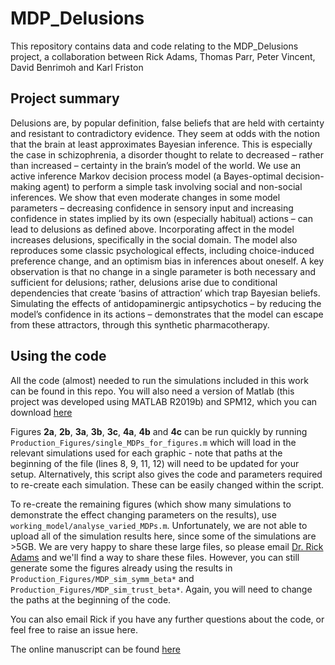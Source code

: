 # MDP_Delusions

This repository contains data and code relating to the MDP_Delusions project, a collaboration between Rick Adams, Thomas Parr, Peter Vincent, David Benrimoh and Karl Friston

## Project summary

Delusions are, by popular definition, false beliefs that are held with certainty and resistant to contradictory evidence. They seem at odds with the notion that the brain at least approximates Bayesian inference. This is especially the case in schizophrenia, a disorder thought to relate to decreased – rather than increased – certainty in the brain’s model of the world. We use an active inference Markov decision process model (a Bayes-optimal decision-making agent) to perform a simple task involving social and non-social inferences. We show that even moderate changes in some model parameters – decreasing confidence in sensory input and increasing confidence in states implied by its own (especially habitual) actions – can lead to delusions as defined above. Incorporating affect in the model increases delusions, specifically in the social domain. The model also reproduces some classic psychological effects, including choice-induced preference change, and an optimism bias in inferences about oneself. A key observation is that no change in a single parameter is both necessary and sufficient for delusions; rather, delusions arise due to conditional dependencies that create ‘basins of attraction’ which trap Bayesian beliefs. Simulating the effects of antidopaminergic antipsychotics – by reducing the model’s confidence in its actions – demonstrates that the model can escape from these attractors, through this synthetic pharmacotherapy.

## Using the code

All the code (almost) needed to run the simulations included in this work can be found in this repo.  You will also need a version of Matlab (this project was developed using MATLAB R2019b) and SPM12, which you can download [here](https://www.fil.ion.ucl.ac.uk/spm/software/spm12/)

Figures **2a**, **2b**, **3a**, **3b**, **3c**, **4a**, **4b** and **4c** can be run quickly by running `Production_Figures/single_MDPs_for_figures.m` which will load in the relevant simulations used for each graphic - note that paths at the beginning of the file (lines 8, 9, 11, 12) will need to be updated for your setup.  Alternatively, this script also gives the code and parameters required to re-create each simulation.  These can be easily changed within the script.

To re-create the remaining figures (which show many simulations to demonstrate the effect changing parameters on the results), use `working_model/analyse_varied_MDPs.m`.  Unfortunately, we are not able to upload all of the simulation results here, since some of the simulations are >5GB.  We are very happy to share these large files, so please email [Dr. Rick Adams](rick.adams@ucl.ac.uk) and we'll find a way to share these files.  However, you can still generate some the figures already using the results in `Production_Figures/MDP_sim_symm_beta*` and `Production_Figures/MDP_sim_trust_beta*`.  Again, you will need to change the paths at the beginning of the code.  

You can also email Rick if you have any further questions about the code, or feel free to raise an issue here.

The online manuscript can be found [here](https://www.sciencedirect.com/science/article/pii/S0920996421003054?via%3Dihub)











